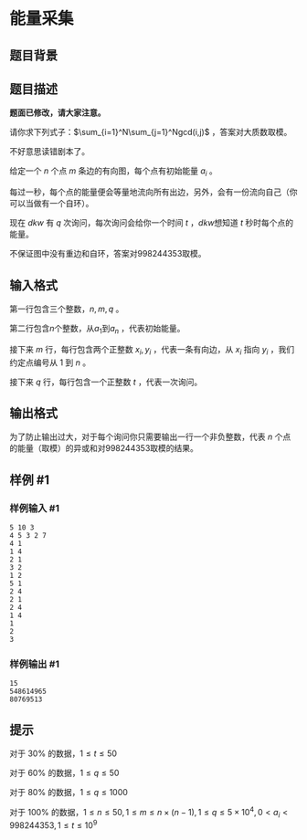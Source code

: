 # 能量采集

## 题目背景



## 题目描述

**题面已修改，请大家注意。**

请你求下列式子：$\sum_{i=1}^N\sum_{j=1}^Ngcd(i,j)$ ，答案对大质数取模。

不好意思读错剧本了。

给定一个 $n$ 个点 $m$ 条边的有向图，每个点有初始能量 $a_i$ 。

每过一秒，每个点的能量便会等量地流向所有出边，另外，会有一份流向自己（你可以当做有一个自环）。

现在 $dkw$ 有 $q$ 次询问，每次询问会给你一个时间 $t$ ，$dkw$想知道 $t$ 秒时每个点的能量。

不保证图中没有重边和自环，答案对$998244353$取模。

## 输入格式

第一行包含三个整数，$n,m,q$ 。

第二行包含$n$个整数，从$a_1$到$a_n$ ，代表初始能量。

接下来 $m$ 行，每行包含两个正整数 $x_i,y_i$ ，代表一条有向边，从 $x_i$ 指向 $y_i$ ，我们约定点编号从 $1$ 到 $n$ 。

接下来 $q$ 行，每行包含一个正整数 $t$ ，代表一次询问。

## 输出格式

为了防止输出过大，对于每个询问你只需要输出一行一个非负整数，代表 $n$ 个点的能量（取模）的异或和对$998244353$取模的结果。 

## 样例 #1

### 样例输入 #1
```
5 10 3
4 5 3 2 7 
4 1
1 4
2 1
3 2
1 2
5 1
2 4
2 1
2 4
1 4
1
2
3
```

### 样例输出 #1

```
15
548614965
80769513
```

## 提示

对于 30% 的数据，$1\le t \le 50$

对于 60% 的数据，$1\le q\le 50$

对于 80% 的数据，$1\le q\le 1000$

对于 100% 的数据，$1\le n\le 50,1\le m\le n\times (n-1),1\le q\le 5\times 10^4,0< a_i< 998244353,1\le t\le 10^9$
